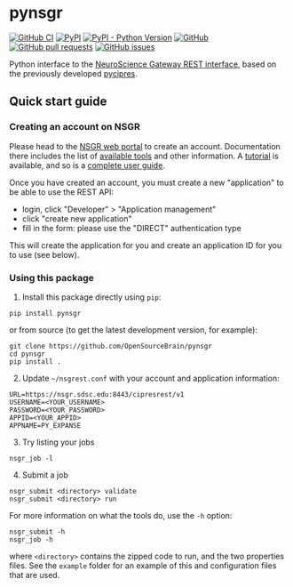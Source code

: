 # pynsgr

[![GitHub CI](https://github.com/OpenSourceBrain/pynsgr/actions/workflows/ci.yml/badge.svg)](https://github.com/OpenSourceBrain/pynsgr/actions/workflows/ci.yml)
[![PyPI](https://img.shields.io/pypi/v/pynsgr)](https://pypi.org/project/pynsgr/)
[![PyPI - Python Version](https://img.shields.io/pypi/pyversions/pynsgr)](https://pypi.org/project/pynsgr/)
[![GitHub](https://img.shields.io/github/license/OpenSourceBrain/pynsgr)](https://github.com/OpenSourceBrain/pynsgr/blob/master/LICENSE.lesser)
[![GitHub pull requests](https://img.shields.io/github/issues-pr/OpenSourceBrain/pynsgr)](https://github.com/OpenSourceBrain/pynsgr/pulls)
[![GitHub issues](https://img.shields.io/github/issues/OpenSourceBrain/pynsgr)](https://github.com/OpenSourceBrain/pynsgr/issues)

Python interface to the [NeuroScience Gateway REST interface](http://www.nsgportal.org/guide.html), based on the previously developed [pycipres](https://svn2.sdsc.edu/repo/scigap/trunk/rest/python_cipres/).

## Quick start guide

### Creating an account on NSGR

Please head to the [NSGR web portal](https://nsgr.sdsc.edu:8443/restusers/login.action) to create an account.
Documentation there includes the list of [available tools](https://nsgr.sdsc.edu:8443/restusers/docs/tools) and other information.
A [tutorial](http://www.nsgportal.org/qs.html) is available, and so is a [complete user guide](http://www.nsgportal.org/guide.html).

Once you have created an account, you must create a new "application" to be able to use the REST API:

- login, click "Developer" > "Application management"
- click "create new application"
- fill in the form: please use the "DIRECT" authentication type

This will create the application for you and create an application ID for you to use (see below).

### Using this package

1. Install this package directly using `pip`:

```
pip install pynsgr
```

or from source (to get the latest development version, for example):

```
git clone https://github.com/OpenSourceBrain/pynsgr
cd pynsgr
pip install .
```

2. Update `~/nsgrest.conf` with your account and application information:

```
URL=https://nsgr.sdsc.edu:8443/cipresrest/v1
USERNAME=<YOUR_USERNAME>
PASSWORD=<YOUR_PASSWORD>
APPID=<YOUR_APPID>
APPNAME=PY_EXPANSE
```

3. Try listing your jobs

```
nsgr_job -l
```

4. Submit a job

```
nsgr_submit <directory> validate
nsgr_submit <directory> run
```

For more information on what the tools do, use the `-h` option:

````
nsgr_submit -h
nsgr_job -h
````

where `<directory>` contains the zipped code to run, and the two properties files.
See the `example` folder for an example of this and configuration files that are used.
